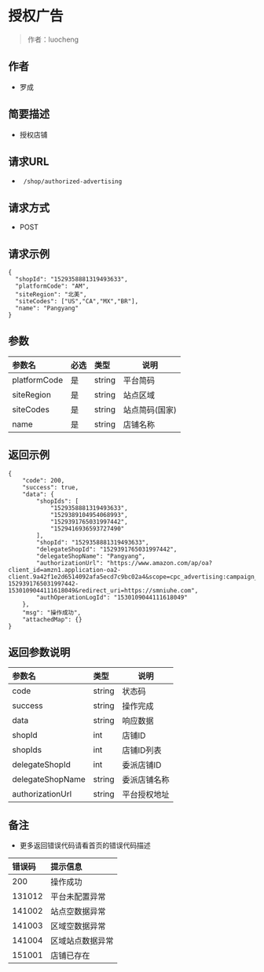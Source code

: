 # 授权广告

> 作者：luocheng

## 作者

- 罗成
    
## 简要描述

- 授权店铺

## 请求URL
- ` /shop/authorized-advertising`
  
## 请求方式
- POST 

## 请求示例
```
{
  "shopId": "1529358881319493633",
  "platformCode": "AM",
  "siteRegion": "北美",
  "siteCodes": ["US","CA","MX","BR"],
  "name": "Pangyang"
}
```


## 参数

|参数名|必选|类型|说明|
|:----    |:---|:----- |-----   |
|platformCode |是  |string | 平台简码   |
|siteRegion |是  |string | 站点区域   |
|siteCodes |是  |string | 站点简码(国家)   |
|name |是  |string | 店铺名称   |



## 返回示例 

```
{
    "code": 200,
    "success": true,
    "data": {
        "shopIds": [
            "1529358881319493633",
            "1529389104954068993",
            "1529391765031997442",
            "1529416936593727490"
        ],
        "shopId": "1529358881319493633",
        "delegateShopId": "1529391765031997442",
        "delegateShopName": "Pangyang",
        "authorizationUrl": "https://www.amazon.com/ap/oa?client_id=amzn1.application-oa2-client.9a42f1e2d6514092afa5ecd7c9bc02a4&scope=cpc_advertising:campaign_management&response_type=code&state=000000-1529391765031997442-1530109044111618049&redirect_uri=https://smniuhe.com",
        "authOperationLogId": "1530109044111618049"
    },
    "msg": "操作成功",
    "attachedMap": {}
}
```


## 返回参数说明

|参数名|类型|说明|
|:-----  |:-----|-----                           |
|code | string   | 状态码 |
|success | string   | 操作完成 |
|data | string   | 响应数据 |
|shopId |  int  | 店铺ID |
|shopIds |  int  | 店铺ID列表 |
|delegateShopId |  int  | 委派店铺ID |
|delegateShopName |  string  | 委派店铺名称 |
|authorizationUrl |  string  | 平台授权地址 |


## 备注 

- 更多返回错误代码请看首页的错误代码描述

|错误码|提示信息|
|:----    |:---|
|200 |操作成功 |
|131012 |平台未配置异常 |
|141002 |站点空数据异常 |
|141003 |区域空数据异常 |
|141004 |区域站点数据异常 |
|151001 |店铺已存在 |